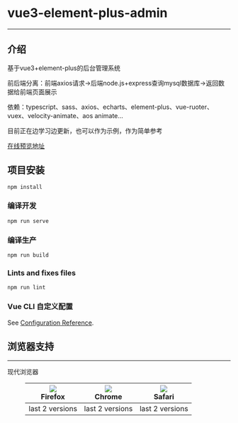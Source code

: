 # vue3-element-plus-admin

------

## 介绍

基于vue3+element-plus的后台管理系统

前后端分离：前端axios请求→后端node.js+express查询mysql数据库→返回数据给前端页面展示

依赖：typescript、sass、axios、echarts、element-plus、vue-ruoter、vuex、velocity-animate、aos animate...

目前正在边学习边更新，也可以作为示例，作为简单参考

[在线预览地址](https://aexiaohu.github.io/vue3-element-plus-admin/)


## 项目安装
```
npm install
```

### 编译开发
```
npm run serve
```

### 编译生产
```
npm run build
```

### Lints and fixes files
```
npm run lint
```

### Vue CLI  自定义配置
See [Configuration Reference](https://cli.vuejs.org/config/).

## 浏览器支持

------

现代浏览器

<figure>
    <table>
        <thead>
            <tr>
                <th style='text-align:center;'><img
                        src="https://raw.githubusercontent.com/alrra/browser-logos/master/src/firefox/firefox_48x48.png"
                        referrerpolicy="no-referrer"><br>Firefox</th>
                <th style='text-align:center;'><img
                        src="https://raw.githubusercontent.com/alrra/browser-logos/master/src/chrome/chrome_48x48.png"
                        referrerpolicy="no-referrer"><br>Chrome</th>
                <th style='text-align:center;'><img
                        src="https://raw.githubusercontent.com/alrra/browser-logos/master/src/safari/safari_48x48.png"
                        referrerpolicy="no-referrer"><br>Safari</th>
            </tr>
        </thead>
        <tbody>
            <tr>
                <td style='text-align:center;'>last 2 versions</td>
                <td style='text-align:center;'>last 2 versions</td>
                <td style='text-align:center;'>last 2 versions</td>
            </tr>
        </tbody>
    </table>
</figure>

